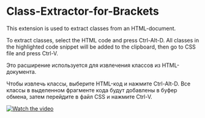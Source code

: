# Class-Extractor-for-Brackets
This extension is used to extract classes from an HTML-document.

To extract classes, select the HTML code and press Ctrl-Alt-D.
All classes in the highlighted code snippet will be added to the clipboard,
then go to CSS file and press Ctrl-V.

Это расширение используется для извлечения классов из HTML-документа.

Чтобы извлечь классы, выберите HTML-код и нажмите Ctrl-Alt-D.
Все классы в выделенном фрагменте кода будут добавлены в буфер обмена,
затем перейдите в файл CSS и нажмите Ctrl-V.

[![Watch the video](https://img.youtube.com/vi/xI5fVP4ew-U/maxresdefault.jpg)](https://youtu.be/xI5fVP4ew-U)

